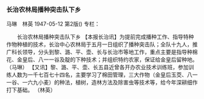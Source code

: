 ### 长治农林局播种突击队下乡
马琳　林英
1947-05-12
第2版()
专栏：

　　长治农林局播种突击队下乡
    【本报长治讯】为提前完成播种工作、指导特种作物种植的技术，长治中心农林局于五月一日组织了播种突击队；全队十九人，推广科长领导，分头到黎、潞、平、壶、长与长治市等地工作，重点主要是指导种棉花、金皇后、八一一谷及靛的下种技术；并组织特约农家，保证给金皇后留种地。（马琳）
    【又讯】黎、潞、平、壶、长五县近曾各开办农业技术训练班，参加训练人数为一千七百七十四名，主要学习了棉田管理，三大作物（金皇后玉茭、八一一谷、一六九小麦）的种法，植树，造林方法及除害虫等技术等，给今年深耕细作打下基础。
                                                        （林英）
